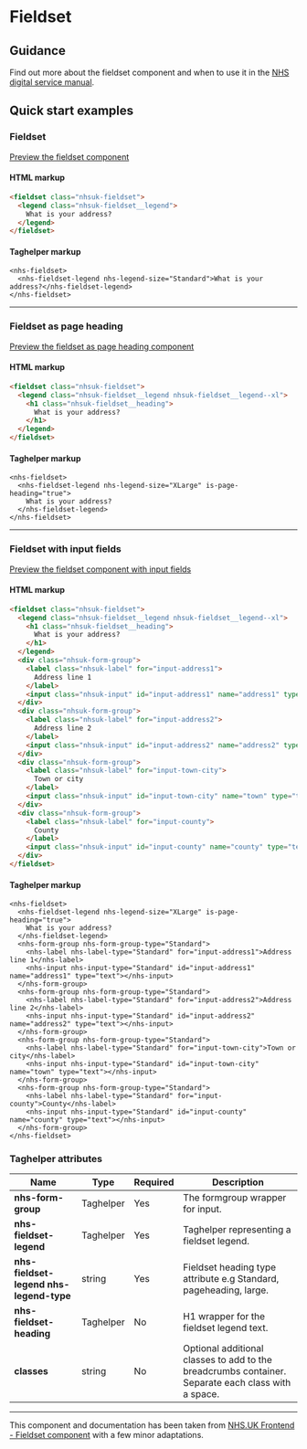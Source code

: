﻿# Fieldset

## Guidance

Find out more about the fieldset component and when to use it in the [NHS digital service manual](https://beta.nhs.uk/service-manual/styles-components-patterns/fieldset).

## Quick start examples

### Fieldset

[Preview the fieldset component](https://dotnetcorefelpoc.azurewebsites.net/components/fieldset)

#### HTML markup

```html
<fieldset class="nhsuk-fieldset">
  <legend class="nhsuk-fieldset__legend">
    What is your address?
  </legend>
</fieldset>
```

#### Taghelper markup

```
<nhs-fieldset>
  <nhs-fieldset-legend nhs-legend-size="Standard">What is your address?</nhs-fieldset-legend>
</nhs-fieldset>
```

---

### Fieldset as page heading

[Preview the fieldset as page heading component](https://dotnetcorefelpoc.azurewebsites.net/components/fieldset-page-heading)

#### HTML markup

```html
<fieldset class="nhsuk-fieldset">
  <legend class="nhsuk-fieldset__legend nhsuk-fieldset__legend--xl">
    <h1 class="nhsuk-fieldset__heading">
      What is your address?
    </h1>
  </legend>
</fieldset>
```

#### Taghelper markup

```
<nhs-fieldset>
  <nhs-fieldset-legend nhs-legend-size="XLarge" is-page-heading="true">
    What is your address?
  </nhs-fieldset-legend>
</nhs-fieldset>
```

---

### Fieldset with input fields

[Preview the fieldset component with input fields](https://dotnetcorefelpoc.azurewebsites.net/components/fieldset-with-inputs)


#### HTML markup

```html
<fieldset class="nhsuk-fieldset">
  <legend class="nhsuk-fieldset__legend nhsuk-fieldset__legend--xl">
    <h1 class="nhsuk-fieldset__heading">
      What is your address?
    </h1>
  </legend>
  <div class="nhsuk-form-group">
    <label class="nhsuk-label" for="input-address1">
      Address line 1
    </label>
    <input class="nhsuk-input" id="input-address1" name="address1" type="text">
  </div>
  <div class="nhsuk-form-group">
    <label class="nhsuk-label" for="input-address2">
      Address line 2
    </label>
    <input class="nhsuk-input" id="input-address2" name="address2" type="text">
  </div>
  <div class="nhsuk-form-group">
    <label class="nhsuk-label" for="input-town-city">
      Town or city
    </label>
    <input class="nhsuk-input" id="input-town-city" name="town" type="text">
  </div>
  <div class="nhsuk-form-group">
    <label class="nhsuk-label" for="input-county">
      County
    </label>
    <input class="nhsuk-input" id="input-county" name="county" type="text">
  </div>
</fieldset>

```

#### Taghelper markup

```
<nhs-fieldset>
  <nhs-fieldset-legend nhs-legend-size="XLarge" is-page-heading="true">
    What is your address?
  </nhs-fieldset-legend>
  <nhs-form-group nhs-form-group-type="Standard">
    <nhs-label nhs-label-type="Standard" for="input-address1">Address line 1</nhs-label>
    <nhs-input nhs-input-type="Standard" id="input-address1" name="address1" type="text"></nhs-input>
  </nhs-form-group>
  <nhs-form-group nhs-form-group-type="Standard">
    <nhs-label nhs-label-type="Standard" for="input-address2">Address line 2</nhs-label>
    <nhs-input nhs-input-type="Standard" id="input-address2" name="address2" type="text"></nhs-input>
  </nhs-form-group>
  <nhs-form-group nhs-form-group-type="Standard">
    <nhs-label nhs-label-type="Standard" for="input-town-city">Town or city</nhs-label>
    <nhs-input nhs-input-type="Standard" id="input-town-city" name="town" type="text"></nhs-input>
  </nhs-form-group>
  <nhs-form-group nhs-form-group-type="Standard">
    <nhs-label nhs-label-type="Standard" for="input-county">County</nhs-label>
    <nhs-input nhs-input-type="Standard" id="input-county" name="county" type="text"></nhs-input>
  </nhs-form-group>
</nhs-fieldset>

```
### Taghelper attributes

| Name                      | Type     | Required  | Description             |
| --------------------------|----------|-----------|-------------------------|
| **nhs-form-group**           | Taghelper   | Yes        | The formgroup wrapper for input.|
| **nhs-fieldset-legend**             | Taghelper   | Yes        | Taghelper representing a fieldset legend. |
| **nhs-fieldset-legend nhs-legend-type**             | string   | Yes        | Fieldset heading type attribute e.g Standard, pageheading, large. |
| **nhs-fieldset-heading**             | Taghelper   | No        |  H1 wrapper for the fieldset legend text. |
| **classes**             | string   | No        | Optional additional classes to add to the breadcrumbs container. Separate each class with a space. |

---

This component and documentation has been taken from [NHS.UK Frontend - Fieldset component](https://github.com/nhsuk/nhsuk-frontend/tree/master/packages/components/fieldset) with a few minor adaptations.